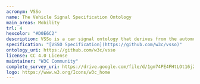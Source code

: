 ```yaml
--- 
acronym: VSSo
name: The Vehicle Signal Specification Ontology
main_areas: Mobility
trl: 4
hexcolor: "#D0E6C2"
description: VSSo is a car signal ontology that derives from the automotive standard VSS, and that follows the Semantic Sensor Network (SSN)/Sensor, Observation, Sample, and Actuator (SOSA) pattern for representing observations and actuations.
specification: "[VSSO Specification](https://github.com/w3c/vsso)"
ontology_uri: https://github.com/w3c/vsso
license: CC 4.0 License
maintainer: "W3C Community"
complete_survey_uri: https://drive.google.com/file/d/1gm74PE4FHtLOt16jZSDQ9GhlS99xeVFB/view
logo: https://www.w3.org/Icons/w3c_home
--- 
```

